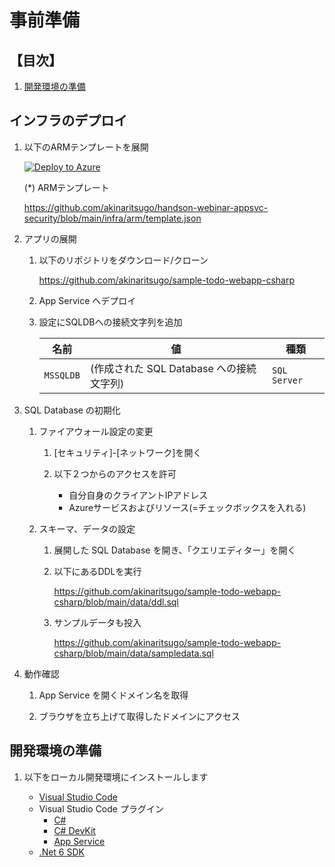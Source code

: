 # 事前準備

## 【目次】

1. [開発環境の準備](#開発環境の準備)

## インフラのデプロイ

1. 以下のARMテンプレートを展開

    [![Deploy to Azure](https://aka.ms/deploytoazurebutton)](https://portal.azure.com/#create/Microsoft.Template/uri/https%3A%2F%2Fraw.githubusercontent.com%2Fakinaritsugo%2Fhandson-webinar-appsvc-security%2Fmain%2Finfra%2Farm%2Ftemplate.json)

    (*) ARMテンプレート

    https://github.com/akinaritsugo/handson-webinar-appsvc-security/blob/main/infra/arm/template.json

1. アプリの展開

    1. 以下のリポジトリをダウンロード/クローン

        https://github.com/akinaritsugo/sample-todo-webapp-csharp
    
    1. App Service へデプロイ

    1. 設定にSQLDBへの接続文字列を追加

        |名前|値|種類|
        |---|---|---|
        | `MSSQLDB` | (作成された SQL Database への接続文字列) | `SQL Server` |

1. SQL Database の初期化

    1. ファイアウォール設定の変更
        1. [セキュリティ]-[ネットワーク]を開く
        1. 以下２つからのアクセスを許可

            - 自分自身のクライアントIPアドレス
            - Azureサービスおよびリソース(=チェックボックスを入れる)

    1. スキーマ、データの設定
        1. 展開した SQL Database を開き、「クエリエディター」を開く
        1. 以下にあるDDLを実行

            https://github.com/akinaritsugo/sample-todo-webapp-csharp/blob/main/data/ddl.sql

        1. サンプルデータも投入

            https://github.com/akinaritsugo/sample-todo-webapp-csharp/blob/main/data/sampledata.sql

1. 動作確認

    1. App Service を開くドメイン名を取得

    1. ブラウザを立ち上げて取得したドメインにアクセス

## 開発環境の準備

1. 以下をローカル開発環境にインストールします

    * [Visual Studio Code](https://code.visualstudio.com/download)
    * Visual Studio Code プラグイン
        * [C#](https://marketplace.visualstudio.com/items?itemName=ms-dotnettools.csharp)
        * [C# DevKit](https://marketplace.visualstudio.com/items?itemName=ms-dotnettools.csdevkit)
        * [App Service](https://marketplace.visualstudio.com/items?itemName=ms-azuretools.vscode-azureappservice)
    * [.Net 6 SDK](https://dotnet.microsoft.com/ja-jp/download/dotnet/6.0)


